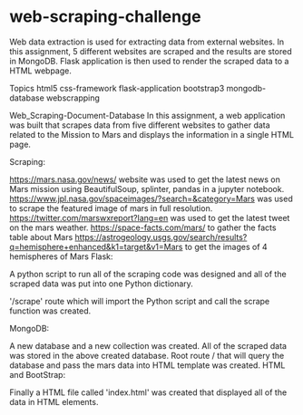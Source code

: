 # web-scraping-challenge
Web data extraction is used for extracting data from external websites. In this assignment, 5 different websites are scraped and the results are stored in MongoDB. Flask application is then used to render the scraped data to a HTML webpage.

Topics
html5 css-framework flask-application bootstrap3 mongodb-database webscrapping

Web_Scraping-Document-Database
In this assignment, a web application was built that scrapes data from five different websites to gather data related to the Mission to Mars and displays the information in a single HTML page.

Scraping:

https://mars.nasa.gov/news/ website was used to get the latest news on Mars mission using BeautifulSoup, splinter, pandas in a jupyter notebook.
https://www.jpl.nasa.gov/spaceimages/?search=&category=Mars was used to scrape the featured image of mars in full resolution.
https://twitter.com/marswxreport?lang=en was used to get the latest tweet on the mars weather.
https://space-facts.com/mars/ to gather the facts table about Mars
https://astrogeology.usgs.gov/search/results?q=hemisphere+enhanced&k1=target&v1=Mars to get the images of 4 hemispheres of Mars
Flask:

A python script to run all of the scraping code was designed and all of the scraped data was put into one Python dictionary.

'/scrape' route which will import the Python script and call the scrape function was created.

MongoDB:

A new database and a new collection was created.
All of the scraped data was stored in the above created database.
Root route / that will query the database and pass the mars data into HTML template was created.
HTML and BootStrap:

Finally a HTML file called 'index.html' was created that displayed all of the data in HTML elements.
